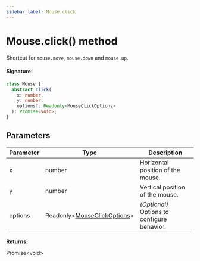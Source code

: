 ```yaml
---
sidebar_label: Mouse.click
---
```


# Mouse.click() method

Shortcut for `mouse.move`, `mouse.down` and `mouse.up`.

#### Signature:

```typescript
class Mouse {
  abstract click(
    x: number,
    y: number,
    options?: Readonly<MouseClickOptions>
  ): Promise<void>;
}
```

## Parameters

| Parameter | Type                                                                  | Description                                 |
| --------- | --------------------------------------------------------------------- | ------------------------------------------- |
| x         | number                                                                | Horizontal position of the mouse.           |
| y         | number                                                                | Vertical position of the mouse.             |
| options   | Readonly&lt;[MouseClickOptions](./puppeteer.mouseclickoptions.md)&gt; | _(Optional)_ Options to configure behavior. |

**Returns:**

Promise&lt;void&gt;
